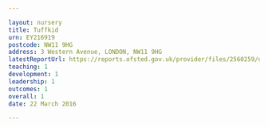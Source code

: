 ```yaml
---

layout: nursery
title: Tuffkid
urn: EY216919
postcode: NW11 9HG
address: 3 Western Avenue, LONDON, NW11 9HG
latestReportUrl: https://reports.ofsted.gov.uk/provider/files/2560259/urn/EY216919.pdf
teaching: 1
development: 1
leadership: 1
outcomes: 1
overall: 1
date: 22 March 2016

---
```

